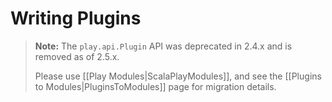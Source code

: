<!--- Copyright (C) 2009-2019 Lightbend Inc. <https://www.lightbend.com> -->
# Writing Plugins

> **Note:**  The `play.api.Plugin` API was deprecated in 2.4.x and is removed as of 2.5.x.
>
> Please use [[Play Modules|ScalaPlayModules]], and see the [[Plugins to Modules|PluginsToModules]] page for migration details.
